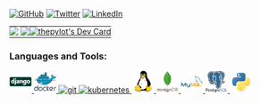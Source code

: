 <p>
  <a href="https://github.com/thepylot"><img src="https://img.shields.io/github/followers/thepylot.svg?label=GitHub&style=social" alt="GitHub"></a>
  <a href="https://twitter.com/thepylot"><img src="https://img.shields.io/twitter/follow/thepylot?label=Twitter&style=social" alt="Twitter"></a>
  <a href="https://www.linkedin.com/in/rashid-maharramli-49b2b7172"><img src="https://img.shields.io/badge/LinkedIn--_.svg?style=social&logo=linkedin" alt="LinkedIn"></a>
</p>
<table cellpadding="0">
  <tr style="border-top: none; padding: 0;">
    <td valign="top" style="border: none; padding: 0">
      <img src="https://github-readme-stats.vercel.app/api?username=thepylot&show_icons=true&count_private=true&theme=algolia">
      <img src="https://github-readme-stats.vercel.app/api/top-langs/?username=thepylot&layout=compact&theme=algolia&card_width=445">
    </td>
    <td valign="top" style="border: none; padding: 0">
      <a href="https://app.daily.dev/thepylot"><img src="https://api.daily.dev/devcards/90ef9cacaccf4afe8bf36efd1c58eed5.png?r=lgi" width="400" alt="thepylot's Dev Card"/></a>
    </td>
  </tr>
</table>



<h3 align="left">Languages and Tools:</h3>
<p align="left"> <a href="https://www.djangoproject.com/" target="_blank" rel="noreferrer"> <img src="https://raw.githubusercontent.com/devicons/devicon/master/icons/django/django-original.svg" alt="django" width="40" height="40"/> </a> <a href="https://www.docker.com/" target="_blank" rel="noreferrer"> <img src="https://raw.githubusercontent.com/devicons/devicon/master/icons/docker/docker-original-wordmark.svg" alt="docker" width="40" height="40"/> </a> <a href="https://git-scm.com/" target="_blank" rel="noreferrer"> <img src="https://www.vectorlogo.zone/logos/git-scm/git-scm-icon.svg" alt="git" width="40" height="40"/> </a> <a href="https://kubernetes.io" target="_blank" rel="noreferrer"> <img src="https://www.vectorlogo.zone/logos/kubernetes/kubernetes-icon.svg" alt="kubernetes" width="40" height="40"/> </a> <a href="https://www.linux.org/" target="_blank" rel="noreferrer"> <img src="https://raw.githubusercontent.com/devicons/devicon/master/icons/linux/linux-original.svg" alt="linux" width="40" height="40"/> </a> <a href="https://www.mongodb.com/" target="_blank" rel="noreferrer"> <img src="https://raw.githubusercontent.com/devicons/devicon/master/icons/mongodb/mongodb-original-wordmark.svg" alt="mongodb" width="40" height="40"/> </a> <a href="https://www.mysql.com/" target="_blank" rel="noreferrer"> <img src="https://raw.githubusercontent.com/devicons/devicon/master/icons/mysql/mysql-original-wordmark.svg" alt="mysql" width="40" height="40"/> </a> <a href="https://www.postgresql.org" target="_blank" rel="noreferrer"> <img src="https://raw.githubusercontent.com/devicons/devicon/master/icons/postgresql/postgresql-original-wordmark.svg" alt="postgresql" width="40" height="40"/> </a> <a href="https://www.python.org" target="_blank" rel="noreferrer"> <img src="https://raw.githubusercontent.com/devicons/devicon/master/icons/python/python-original.svg" alt="python" width="40" height="40"/> </a> </p>

